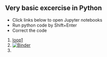 ## Very basic excercise in Python
* Click links below to open Jupyter notebooks
* Run python code by Shift+Enter
* Correct the code



1. [loop1](https://mybinder.org/v2/gh/yuval-harpaz/pyxercise/master?filepath=loop1.ipynb)
2. [![Binder](https://mybinder.org/badge_logo.svg)](https://mybinder.org/v2/gh/yuval-harpaz/pyxercise/master?filepath=loop2.ipynb)
3. 
